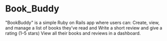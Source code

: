 # Book_Buddy
"BookBuddy" is a simple Ruby on Rails app where users can: Create, view, and manage a list of books they’ve read and Write a short review and give a rating (1–5 stars) View all their books and reviews in a dashboard.   
